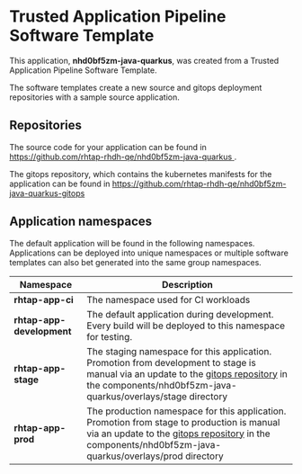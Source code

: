 # Trusted Application Pipeline Software Template

This application, **nhd0bf5zm-java-quarkus**, was created from a Trusted Application Pipeline Software Template.

The software templates create a new source and gitops deployment repositories with a sample source application. 

## Repositories

The source code for your application can be found in [https://github.com/rhtap-rhdh-qe/nhd0bf5zm-java-quarkus ](https://github.com/rhtap-rhdh-qe/nhd0bf5zm-java-quarkus ).
 
The gitops repository, which contains the kubernetes manifests for the application can be found in 
[https://github.com/rhtap-rhdh-qe/nhd0bf5zm-java-quarkus-gitops ](https://github.com/rhtap-rhdh-qe/nhd0bf5zm-java-quarkus-gitops ) 

## Application namespaces 

The default application will be found in the following namespaces. Applications can be deployed into unique namespaces or multiple software templates can also bet generated into the same group namespaces.  

|  Namespace   |  Description   |  
| -------- | -------- |
| **rhtap-app-ci** | The namespace used for CI workloads |
| **rhtap-app-development** | The default application during development. Every build will be deployed to this namespace for testing. |
| **rhtap-app-stage** | The staging namespace for this application. Promotion from development to stage is manual via an update to the [gitops repository](https://github.com/rhtap-rhdh-qe/nhd0bf5zm-java-quarkus-gitops ) in the components/nhd0bf5zm-java-quarkus/overlays/stage directory |
| **rhtap-app-prod** | The production namespace for this application. Promotion from stage to production is manual via an update to the [gitops repository](https://github.com/rhtap-rhdh-qe/nhd0bf5zm-java-quarkus-gitops ) in the components/nhd0bf5zm-java-quarkus/overlays/prod directory |